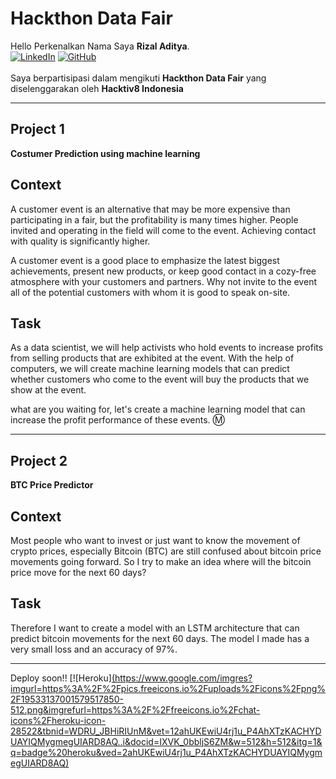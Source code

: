 # Hackthon Data Fair
Hello Perkenalkan Nama Saya **Rizal Aditya**.<br> 
[![LinkedIn](https://img.shields.io/badge/linkedin-0077B5?style=for-the-badge&logo=linkedin&logoColor=white&link=https://www.linkedin.com/in/rzladitya/)](https://www.linkedin.com/in/rzladitya/)
[![GitHub](https://img.shields.io/badge/github-121011?style=for-the-badge&logo=github&logoColor=white&link=https://github.com/hujikan2)](https://github.com/hujikan2)<br><br>
Saya berpartisipasi dalam mengikuti **Hackthon Data Fair** yang diselenggarakan oleh **Hacktiv8 Indonesia**

---
## Project 1 <br>

**Costumer Prediction using machine learning**

## Context

A customer event is an alternative that may be more expensive than participating in a fair, but the profitability is many times higher. People invited and operating in the field will come to the event. Achieving contact with quality is significantly higher.

A customer event is a good place to emphasize the latest biggest achievements, present new products, or keep good contact in a cozy-free atmosphere with your customers and partners. Why not invite to the event all of the potential customers with whom it is good to speak on-site.

## Task
As a data scientist, we will help activists who hold events to increase profits from selling products that are exhibited at the event.
With the help of computers, we will create machine learning models that can predict whether customers who come to the event will buy the products that we show at the event.

what are you waiting for, let's create a machine learning model that can increase the profit performance of these events. Ⓜ

---
## Project 2 <br>

**BTC Price Predictor**

## Context
Most people who want to invest or just want to know the movement of crypto prices, especially Bitcoin (BTC) are still confused about bitcoin price movements going forward. So I try to make an idea where will the bitcoin price move for the next 60 days?

## Task
Therefore I want to create a model with an LSTM architecture that can predict bitcoin movements for the next 60 days. The model I made has a very small loss and an accuracy of 97%.

---
Deploy soon!!
[![Heroku][(https://www.google.com/imgres?imgurl=https%3A%2F%2Fpics.freeicons.io%2Fuploads%2Ficons%2Fpng%2F19533137001579517850-512.png&imgrefurl=https%3A%2F%2Ffreeicons.io%2Fchat-icons%2Fheroku-icon-28522&tbnid=WDRU_JBHiRIUnM&vet=12ahUKEwiU4rj1u_P4AhXTzKACHYDUAYIQMygmegUIARD8AQ..i&docid=IXVK_0bbljS6ZM&w=512&h=512&itg=1&q=badge%20heroku&ved=2ahUKEwiU4rj1u_P4AhXTzKACHYDUAYIQMygmegUIARD8AQ)](https://www.heroku.com)
